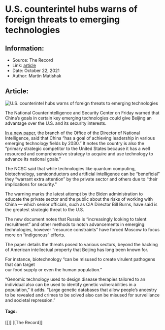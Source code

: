 # U.S. counterintel hubs warns of foreign threats to emerging technologies
### 

## Information:
+ Source: The Record
+ Link: [article](https://therecord.media/u-s-counterintel-hubs-warns-of-foreign-threats-to-emerging-technologies/)
+ Date: October 22, 2021
+ Author: Martin Matishak


## Article:
![U.S. counterintel hubs warns of foreign threats to emerging technologies](https://therecord.media/wp-content/uploads/2021/07/China-map.png)

The National Counterintelligence and Security Center on Friday warned that China’s goals in certain key emerging technologies could give Beijing an advantage over the U.S. and its security interests.


[In a new paper](https://www.dni.gov/files/NCSC/documents/SafeguardingOurFuture/FINAL_NCSC_Emerging%20Technologies_Factsheet_10_22_2021.pdf), the branch of the Office of the Director of National Intelligence, said that China “has a goal of achieving leadership in various emerging technology fields by 2030.” It notes the country is also the “primary strategic competitor to the United States because it has a well resourced and comprehensive strategy to acquire and use technology to advance its national goals.”


The NCSC said that while technologies like quantum computing, biotechnology, semiconductors and artificial intelligence can be “beneficial” they “warrant extra attention” by the private sector and others due to “their implications for security.”


The warning marks the latest attempt by the Biden administration to educate the private sector and the public about the risks of working with China — which senior officials, such as CIA Director Bill Burns, have said is the greatest strategic threat to the U.S.


The new document notes that Russia is “increasingly looking to talent recruitment” and other methods to notch advancements in emerging technologies, however “resource constraints” have forced Moscow to focus more on “indigenous” efforts.


The paper details the threats posed to various sectors, beyond the hacking of American intellectual property that Beijing has long been known for.


For instance, biotechnology “can be misused to create virulent pathogens that can target  
our food supply or even the human population.”


“Genomic technology used to design disease therapies tailored to an individual also can be used to identify genetic vulnerabilities in a population,” it adds. “Large genetic databases that allow people’s ancestry to be revealed and crimes to be solved also can be misused for surveillance and societal repression.”





#### Tags:
[[]] [[The Record]]
